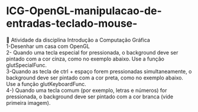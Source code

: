 # ICG-OpenGL-manipulacao-de-entradas-teclado-mouse-

📌 Atividade da disciplina Introdução a Computação Gráfica<br>
1-Desenhar um casa com OpenGL<br>
2- Quando uma tecla especial for pressionada, o background deve ser pintado com a cor 
cinza, como no exemplo abaixo. Use a função glutSpecialFunc.<br>
3-Quando as tecla de ctrl + espaço forem pressionadas simultaneamente, o background 
deve ser pintado com a cor preta, como no exemplo abaixo. Use a função glutKeyboardFunc.<br>
4-) Quando uma tecla comum (por exemplo, letras e números) for pressionada, o 
background deve ser pintado com a cor branca (vide primeira imagem).
